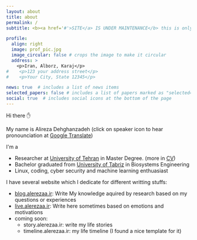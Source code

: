 ```yaml
---
layout: about
title: about
permalink: /
subtitle: <b><a href='#'>SITE</a> IS UNDER MAINTENANCE</b> this is only a preview

profile:
  align: right
  image: prof_pic.jpg
  image_circular: false # crops the image to make it circular
  address: >
    <p>Iran, Alborz, Karaj</p>
#    <p>123 your address street</p>
#    <p>Your City, State 12345</p>

news: true  # includes a list of news items
selected_papers: false # includes a list of papers marked as "selected={true}"
social: true  # includes social icons at the bottom of the page
---
```

Hi there ✋

My name is Alireza Dehghanzadeh (click on speaker icon to hear pronounciation at [Google Translate](https://translate.google.com/?sl=en&text=alerezaa))

I'm a
- Researcher at [University of Tehran](https://ut.ac.ir/en) in Master Degree. (more in [CV](https://alerezaa.ir/cv/))
- Bachelor graduated from [University of Tabriz](https://tabrizu.ac.ir/en) in Biosystems Engineering
- Linux, coding, cyber security and machine learning enthuasiast

I have several website which I dedicate for different writting stuffs:
- [blog.alerezaa.ir](https://blog.alerezaa.ir/): Write My knowledge aquired by research based on my questions or experiences
- [live.alerezaa.ir](https://live.alerezaa.ir): Write here sometimes based on emotions and motivations
- coming soon:
  - story.alerezaa.ir: write my life stories
  - timeline.alerezaa.ir: my life timeline (I found a nice template for it)
